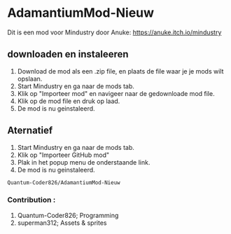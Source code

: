 # AdamantiumMod-Nieuw
Dit is een mod voor Mindustry door Anuke: https://anuke.itch.io/mindustry

## downloaden en instaleeren
1. Download de mod als een .zip file, en plaats de file waar je je mods wilt opslaan.
2. Start Mindustry en ga naar de mods tab.
3. Klik op "Importeer mod" en navigeer naar de gedownloade mod file.
4. Klik op de mod file en druk op laad.
5. De mod is nu geinstaleerd.

## Aternatief
1. Start Mindustry en ga naar de mods tab.
2. Klik op "Importeer GitHub mod"
3. Plak in het popup menu de onderstaande link.
4. De mod is nu geinstaleerd.
```
Quantum-Coder826/AdamantiumMod-Nieuw
```

### Contribution :
1. Quantum-Coder826; Programming
2. superman312; Assets & sprites
